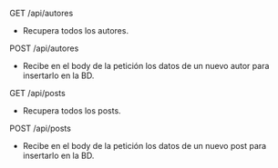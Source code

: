 GET /api/autores
- Recupera todos los autores.

POST /api/autores
- Recibe en el body de la petición los datos de un nuevo autor para insertarlo en la BD.



GET /api/posts
- Recupera todos los posts.

POST /api/posts
- Recibe en el body de la petición los datos de un nuevo post para insertarlo en la BD.